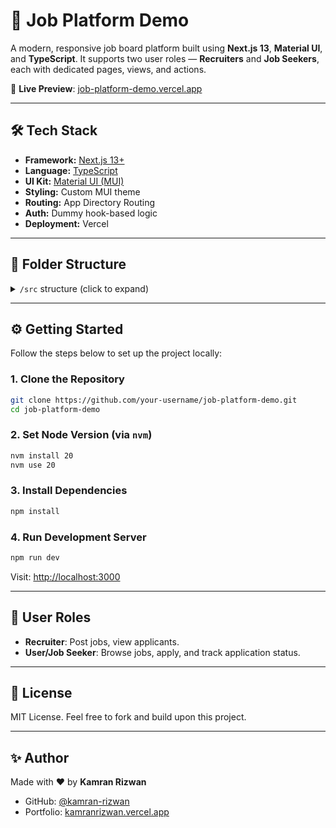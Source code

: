 # 💼 Job Platform Demo

A modern, responsive job board platform built using **Next.js 13**, **Material UI**, and **TypeScript**. It supports two user roles — **Recruiters** and **Job Seekers**, each with dedicated pages, views, and actions.

🚀 **Live Preview**: [job-platform-demo.vercel.app](https://job-platform-demo.vercel.app)

---

## 🛠️ Tech Stack

- **Framework:** [Next.js 13+](https://nextjs.org/)
- **Language:** [TypeScript](https://www.typescriptlang.org/)
- **UI Kit:** [Material UI (MUI)](https://mui.com/)
- **Styling:** Custom MUI theme
- **Routing:** App Directory Routing
- **Auth:** Dummy hook-based logic
- **Deployment:** Vercel

---

## 📁 Folder Structure

<details>
  <summary><code>/src</code> structure (click to expand)</summary>

```bash
/src
├── components
│   ├── Header.tsx
│   ├── Sidebar.tsx
│   ├── JobCard.tsx
│   ├── JobDetails.tsx
│   └── ConfirmationDialog.tsx

├── layouts
│   ├── RecruiterLayout.tsx
│   └── UserLayout.tsx

├── pages
│   ├── auth
│   │   └── login.tsx
│   ├── recruiter
│   │   └── jobs
│   │       ├── index.tsx      # Recruiter job list
│   │       └── [id].tsx       # Job detail with applicants
│   ├── user
│   │   └── jobs
│   │       ├── index.tsx      # User job list
│   │       └── [id].tsx       # Job detail + apply
│   └── _app.tsx

├── theme
│   └── theme.ts               # MUI theme config

├── types
│   └── job.ts                 # TS interfaces

├── utils
│   └── dummyData.ts          # Mock job/applicant data

└── hooks
    └── useAuth.ts            # Mock auth logic
```

</details>

---

## ⚙️ Getting Started

Follow the steps below to set up the project locally:

### 1. Clone the Repository

```bash
git clone https://github.com/your-username/job-platform-demo.git
cd job-platform-demo
````

### 2. Set Node Version (via `nvm`)

```bash
nvm install 20
nvm use 20
```

### 3. Install Dependencies

```bash
npm install
```

### 4. Run Development Server

```bash
npm run dev
```

Visit: [http://localhost:3000](http://localhost:3000)

---

## 👤 User Roles

* **Recruiter**: Post jobs, view applicants.
* **User/Job Seeker**: Browse jobs, apply, and track application status.

---

## 📄 License

MIT License. Feel free to fork and build upon this project.

---

## ✨ Author

Made with ❤️ by **Kamran Rizwan**

* GitHub: [@kamran-rizwan](https://github.com/kamran-rizwan)
* Portfolio: [kamranrizwan.vercel.app](https://kamranrizwan.vercel.app)



